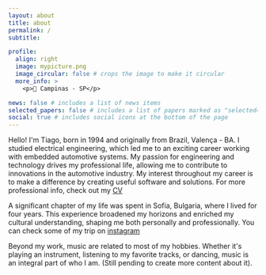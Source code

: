 ```yaml
---
layout: about
title: about
permalink: /
subtitle:

profile:
  align: right
  image: mypicture.png
  image_circular: false # crops the image to make it circular
  more_info: >
    <p>📍 Campinas - SP</p>

news: false # includes a list of news items
selected_papers: false # includes a list of papers marked as "selected={true}"
social: true # includes social icons at the bottom of the page
---
```


Hello! I'm Tiago, born in 1994 and originally from Brazil, Valença - BA. I studied electrical engineering, which led me to an exciting career working with embedded automotive systems. My passion for engineering and technology drives my professional life, allowing me to contribute to innovations in the automotive industry. My interest throughout my career is to make a difference by creating useful software and solutions. For more professional info, check out my [CV](/cv)

A significant chapter of my life was spent in Sofia, Bulgaria, where I lived for four years. This experience broadened my horizons and enriched my cultural understanding, shaping me both personally and professionally. You can check some of my trip on [instagram](https://www.instagram.com/lobao_tiago/)

Beyond my work, music are related to most of my hobbies. Whether it's playing an instrument, listening to my favorite tracks, or dancing, music is an integral part of who I am. (Still pending to create more content about it).
